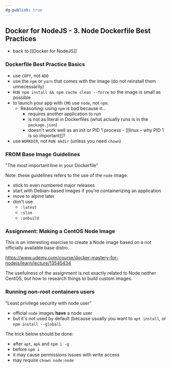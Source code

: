 ```yaml
---
dg-publish: true
---
```

## Docker for NodeJS - 3. Node Dockerfile Best Practices

- back to [[Docker for NodeJS]]

### Dockerfile Best Practice Basics

- use `COPY`, not `ADD`
- use the `npm` or `yarn` that comes with the image (do not reinstall them unnecessarily)
- `RUN npm install && npm cache clean --force` so the image is small as possible
- to launch your app with `CMD` use `node`, not `npm`.
    - Reasoning: using `npm` is bad because it...
        - requires another application to run
        - is not as literal in Dockerfiles (what actually runs is in the `package.json`)
        - doesn't work well as an init or PID 1 process - [[linux - why PID 1 is so important]]?
- use `WORKDIR`, not `RUN mkdir` (unless you need `chown`)


### FROM Base Image Guidelines

"The most important line in your Dockerfile"

Note: these guidelines refers to the use of the `node` image.

- stick to even numbered major releases
- start with Debian-based images if you're containerizing an application
- move to alpine later
- don't use
    - `:latest`
    - `:slim`
    - `:onbuild`


### Assignment: Making a CentOS Node Image

This is an interesting exercise to create a Node image based on a not officially available base distro.

https://www.udemy.com/course/docker-mastery-for-nodejs/learn/lecture/13545434

The usefulness of the assignment is not exactly related to Node neither CentOS, but how to research things to build custom images.


### Running non-root containers users

"Least privilege security with node user"

- official `node` images **have** a node user
- but it's not used by default (because usually you want to `apt install`, or `npm install --global`).

The trick below should be done:

- after `apt`, `apk` and `npm i -g`
- before `npm i`
- it may cause permissions issues with write access
- may require `chown node:node`







